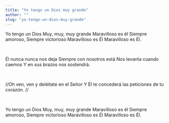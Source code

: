 ```yaml
---
title: "Yo tengo un Dios muy grande"
author: ""
slug: "yo-tengo-un-dios-muy-grande"
---
```


Yo tengo un Dios
Muy, muy, muy grande
Maravilloso es él
Siempre amoroso,
Siempre victorioso
Maravilloso es Él
Maravilloso es Él.

<br>

Él nunca nunca nos deja
Siempre con nosotros está
Nos levanta cuando caemos
Y en sus brazos nos sostendrá.

<br>

//Oh ven, ven y deléitate en el Señor
Y Él te concederá las peticiones de tu corazón. //

<br>

Yo tengo un Dios
Muy, muy, muy grande
Maravilloso es él
Siempre amoroso,
Siempre victorioso
Maravilloso es Él
Maravilloso es Él.
